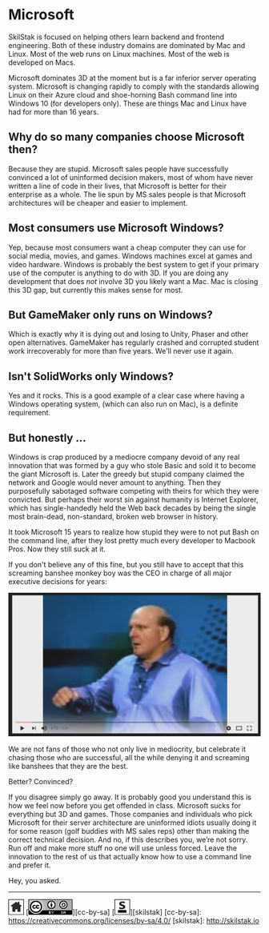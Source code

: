 # Microsoft

SkilStak is focused on helping others learn backend and frontend
engineering. Both of these industry domains are dominated by Mac
and Linux. Most of the web runs on Linux machines. Most of the web
is developed on Macs.

Microsoft dominates 3D at the moment but is a far inferior server
operating system. Microsoft is changing rapidly to comply with
the standards allowing Linux on their Azure cloud and shoe-horning
Bash command line into Windows 10 (for developers only). These are
things Mac and Linux have had for more than 16 years.

## Why do so many companies choose Microsoft then?

Because they are stupid. Microsoft sales people have successfully
convinced a lot of uninformed decision makers, most of whom have
never written a line of code in their lives, that Microsoft is
better for their enterprise as a whole. The lie spun by MS sales
people is that Microsoft architectures will be cheaper and easier
to implement.

## Most consumers use Microsoft Windows?

Yep, because most consumers want a cheap computer they can use for
social media, movies, and games. Windows machines excel at games
and video hardware. Windows is probably the best system to get if
your primary use of the computer is anything to do with 3D. If you
are doing any development that does *not* involve 3D you likely
want a Mac. Mac is closing this 3D gap, but currently this makes
sense for most.

## But GameMaker only runs on Windows?

Which is exactly why it is dying out and losing to Unity, Phaser and other
open alternatives. GameMaker has regularly crashed and corrupted
student work irrecoverably for more than five years. We'll never use
it again.

## Isn't SolidWorks only Windows?

Yes and it rocks. This is a good example of a clear case where having
a Windows operating system, (which can also run on Mac), is
a definite requirement.

## But honestly ...

Windows is crap produced by a mediocre company devoid of any real
innovation that was formed by a guy who stole Basic and sold it to
become the giant Microsoft is. Later the greedy but stupid company
claimed the network and Google would never amount to anything. Then
they purposefully sabotaged software competing with theirs for which
they were convicted. But perhaps their worst sin against humanity
is Internet Explorer, which has single-handedly held the Web back
decades by being the single most brain-dead, non-standard, broken
web browser in history.

It took Microsoft 15 years to realize how stupid they were to not
put Bash on the command line, after they lost pretty much every
developer to Macbook Pros. Now they still suck at it.

If you don't believe any of this fine, but you  still have to accept
that this screaming banshee monkey boy was the CEO in charge of all
major executive decisions for years:

[![idiot](/assets/idiot.png)](https://youtu.be/tmja_g5h4Fg)

We are not fans of those who not only live in mediocrity, but
celebrate it chasing those who are successful, all the while denying
it and screaming like banshees that they are the best.

Better? Convinced?

If you disagree simply go away. It is probably good you understand
this is how we feel now before you get offended in class. Microsoft
sucks for everything but 3D and games. Those companies and individuals
who pick Microsoft for their server architecture are uninformed
idiots usually doing it for some reason (golf buddies with MS sales
reps) other than making the correct technical decision. And no, if
this describes you, we’re not sorry.  Run off and make more stuff
no one will use unless forced. Leave the innovation to the rest of us
that actually know how to use a command line and prefer it.

Hey, you asked.
 
---
[![home](/assets/home-bw.png)](/README.md)
[![cc-by-sa](/assets/cc-by-sa.png)][cc-by-sa]
[![skilstak](/assets/skilstak-logo-bw.png)][skilstak]
[cc-by-sa]: https://creativecommons.org/licenses/by-sa/4.0/
[skilstak]: http://skilstak.io


